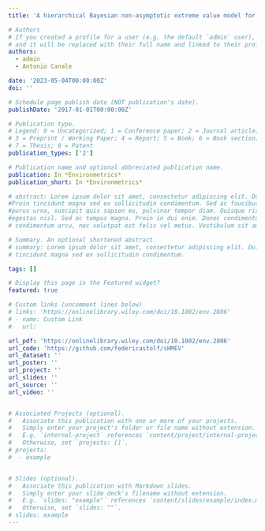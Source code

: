 ```yaml
---
title: 'A hierarchical Bayesian non-asymptotic extreme value model for spatial data'

# Authors
# If you created a profile for a user (e.g. the default `admin` user), write the username (folder name) here
# and it will be replaced with their full name and linked to their profile.
authors:
  - admin
  - Antonio Canale

date: '2023-05-04T00:00:00Z'
doi: ''

# Schedule page publish date (NOT publication's date).
publishDate: '2017-01-01T00:00:00Z'

# Publication type.
# Legend: 0 = Uncategorized; 1 = Conference paper; 2 = Journal article;
# 3 = Preprint / Working Paper; 4 = Report; 5 = Book; 6 = Book section;
# 7 = Thesis; 8 = Patent
publication_types: ['2']

# Publication name and optional abbreviated publication name.
publication: In *Environmetrics*
publication_short: In *Environmetrics*

# abstract: Lorem ipsum dolor sit amet, consectetur adipiscing elit. Duis posuere tellus ac convallis placerat. 
#Proin tincidunt magna sed ex sollicitudin condimentum. Sed ac faucibus dolor, scelerisque sollicitudin nisi. Cras 
#purus urna, suscipit quis sapien eu, pulvinar tempor diam. Quisque risus orci, mollis id ante sit amet, gravida 
#egestas nisl. Sed ac tempus magna. Proin in dui enim. Donec condimentum, sem id dapibus fringilla, tellus enim
# condimentum arcu, nec volutpat est felis vel metus. Vestibulum sit amet erat at nulla eleifend gravida.

# Summary. An optional shortened abstract.
# summary: Lorem ipsum dolor sit amet, consectetur adipiscing elit. Duis posuere tellus ac convallis placerat. Proin 
# tincidunt magna sed ex sollicitudin condimentum.

tags: []

# Display this page in the Featured widget?
featured: true

# Custom links (uncomment lines below)
# links: 'https://onlinelibrary.wiley.com/doi/10.1002/env.2806'
# - name: Custom Link
#   url: 

url_pdf: 'https://onlinelibrary.wiley.com/doi/10.1002/env.2806'
url_code: 'https://github.com/federicastolf/sHMEV'
url_dataset: ''
url_poster: ''
url_project: ''
url_slides: ''
url_source: ''
url_video: ''


# Associated Projects (optional).
#   Associate this publication with one or more of your projects.
#   Simply enter your project's folder or file name without extension.
#   E.g. `internal-project` references `content/project/internal-project/index.md`.
#   Otherwise, set `projects: []`.
# projects:
#  - example


# Slides (optional).
#   Associate this publication with Markdown slides.
#   Simply enter your slide deck's filename without extension.
#   E.g. `slides: "example"` references `content/slides/example/index.md`.
#   Otherwise, set `slides: ""`.
# slides: example
---
```


